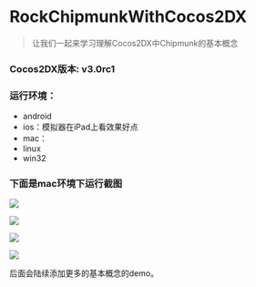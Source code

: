 RockChipmunkWithCocos2DX
========================

> 让我们一起来学习理解Cocos2DX中Chipmunk的基本概念

### **Cocos2DX版本**: v3.0rc1

### 运行环境：
-  android
-  ios：模拟器在iPad上看效果好点
-  mac：
-  linux
-  win32

### 下面是mac环境下运行截图
![](https://rb7uxa.blu.livefilestore.com/y2pWGyORbbPsXdHDsihU9PvvRluoTf85T1b4oy4m8XHxPR8ObZe3OjmAq7NT_A301uxeR7Q6kSi0DJYBV5_R23LfvbWPe8-6a2uPNMXC6tt4z0/screenshot1.png?psid=1)

![](https://rb7uxa.blu.livefilestore.com/y2pZz9oal0As6E-i_N5HXtA0_jOiZBx_oWr38igS-3_VO9aXj6A9L7S97siDNxxh6nWUg8VgTET64RhB8Qd1wg-SEghovMohxvCO_opOauQ8EI/screenshot2.png?psid=1)

![](https://rb7uxa.blu.livefilestore.com/y2pQCF-LXdgf3NXgvr4xBDaWN0-ZlP2A3pHbmNd3v_58u7QH_5StXnbJpTEZ-3XejPKE07-wlMmg5T5QV4hHq1pnk2KLQAmajvNft45XuUtK30/screenshot3.png?psid=1)

![](https://rb7uxa.blu.livefilestore.com/y2p-kbUdAq3FXTDGlcQs4jDE-_gENsxtA4ZPWfOfwXPXqt0VWfbHyQaMDTXxxhKMxhPccXkXoxeExxjrzqYWhHv74OzGRpy8G7i-frM1Fr94Ec/screenshot4.png?psid=1)

后面会陆续添加更多的基本概念的demo。
